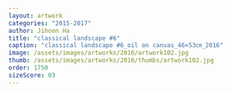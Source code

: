 ```yaml
---
layout: artwork
categories: "2015-2017"
author: Jihoon Ha
title: "classical landscape #6"
caption: "classical landscape #6_oil on canvas_46×53㎝_2016"
image: /assets/images/artworks/2016/artwork102.jpg
thumb: /assets/images/artworks/2016/thumbs/artwork102.jpg
order: 1750
sizeScore: 03
---
```


